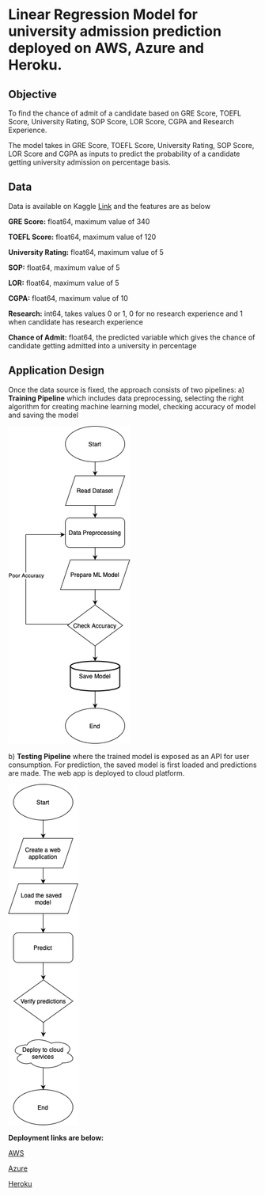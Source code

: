 
# Linear Regression Model for university admission prediction deployed on AWS, Azure and Heroku.

## Objective
To find the chance of admit of a candidate based on GRE Score, TOEFL Score, University Rating, SOP Score, LOR Score, CGPA and Research Experience.

The model takes in GRE Score, TOEFL Score, University Rating, SOP Score, LOR Score and CGPA as inputs to predict the probability of a candidate getting university admission on percentage basis. 


## Data
Data is available on Kaggle [Link](https://github.com/MarurSrikanta/LinearRegression-Deployment/tree/main/Data) and the features are as below

**GRE Score:** float64, maximum value of 340

**TOEFL Score:** float64, maximum value of 120

**University Rating:** float64, maximum value of 5

**SOP:** float64, maximum value of 5

**LOR:** float64, maximum value of 5

**CGPA:** float64, maximum value of 10

**Research:** int64, takes values 0 or 1, 0 for no research experience and 1 when candidate has research experience

**Chance of Admit:** float64, the predicted variable which gives the chance of candidate getting admitted into a university in percentage



## Application Design
Once the data source is fixed, the approach consists of two pipelines:
a) **Training Pipeline** which includes data preprocessing, selecting the right algorithm for creating machine learning model, checking accuracy of model and saving the model

![alt text](https://github.com/MarurSrikanta/LinearRegression-Deployment/blob/main/Images/Training_Pipeline.png)


b) **Testing Pipeline** where the trained model is exposed as an API for user consumption. For prediction, the saved model is first loaded and predictions are made. The web app is deployed to cloud platform.

![alt text](https://github.com/MarurSrikanta/LinearRegression-Deployment/blob/main/Images/Testing_Pipeline.png)

**Deployment links are below:**

[AWS](http://linearregressiondeploy-env.eba-9jdrquhj.eu-west-1.elasticbeanstalk.com)

[Azure](https://linearregression-deploy.azurewebsites.net)

[Heroku](https://linearregression-deploy.herokuapp.com)
